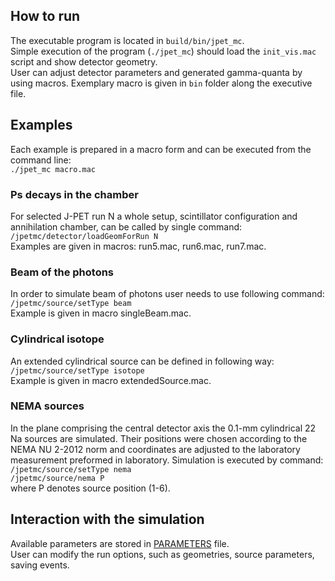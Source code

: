 ## How to run
The executable program is located in `build/bin/jpet_mc`.  
Simple execution of the program (`./jpet_mc`) should load the `init_vis.mac` script and show detector geometry.  
User can adjust detector parameters and generated gamma-quanta by using macros. Exemplary macro is given in `bin` folder along the executive file.  

## Examples 
Each example is prepared in a macro form and can be executed from the command line:  
`./jpet_mc macro.mac`

### Ps decays in the chamber
For selected J-PET run N a whole setup, scintillator configuration and annihilation chamber, can be called by single command:  
`/jpetmc/detector/loadGeomForRun N`  
Examples are given in macros: run5.mac, run6.mac, run7.mac.

### Beam of the photons
In order to simulate beam of photons user needs to use following command:  
`/jpetmc/source/setType beam`  
Example is given in macro singleBeam.mac.

### Cylindrical isotope
An extended cylindrical source can be defined in following way:  
`/jpetmc/source/setType isotope`   
Example is given in macro extendedSource.mac.

### NEMA sources
In the plane comprising the central detector axis the 0.1-mm cylindrical 22 Na sources are simulated.
 Their positions were chosen according to the NEMA NU 2-2012 norm and coordinates
are adjusted to the laboratory measurement preformed in laboratory. Simulation is executed
by command:   
`/jpetmc/source/setType nema`   
`/jpetmc/source/nema P`   
where P denotes source position (1-6).


## Interaction with the simulation
Available parameters are stored in  [PARAMETERS](PARAMETERS.md) file.  
User can modify the run options, such as geometries, source parameters, saving events.
